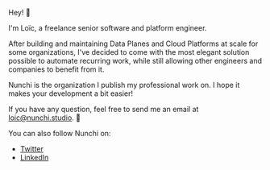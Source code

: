 Hey! 👋

I'm Loïc, a freelance senior software and platform engineer.

After building and maintaining Data Planes and Cloud Platforms at scale for some
organizations, I've decided to come with the most elegant solution possible to
automate recurring work, while still allowing other engineers and companies to
benefit from it.

Nunchi is the organization I publish my professional work on. I hope it makes
your development a bit easier!

If you have any question, feel free to send me an email at <loic@nunchi.studio>.
🙂

You can also follow Nunchi on:
- [Twitter](https://twitter.com/nunchistudio)
- [LinkedIn](https://www.linkedin.com/company/nunchistudio/)
